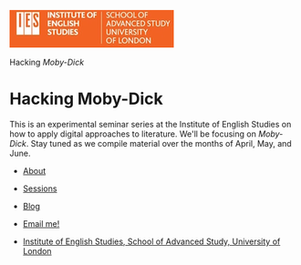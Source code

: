 ![IES-logo](IES-logo.jpg)

Hacking <em>Moby-Dick</em>

Hacking Moby-Dick
=================

This is an experimental seminar series at the Institute of English Studies on how to apply digital approaches to literature. We'll be focusing on _Moby-Dick_. Stay tuned as we compile material over the months of April, May, and June.

*   [About](cmohge1/hacking-moby-dick/docs/about)
*   [Sessions](cmohge1/hacking-moby-dick/docs/sessions)
*   [Blog](cmohge1/hacking-moby-dick/docs/blog)


*   [Email me!](mailto:christopher.ohge@sas.ac.uk)
*   [Institute of English Studies, School of Advanced Study, University of London](https://www.ies.sas.ac.uk/)
